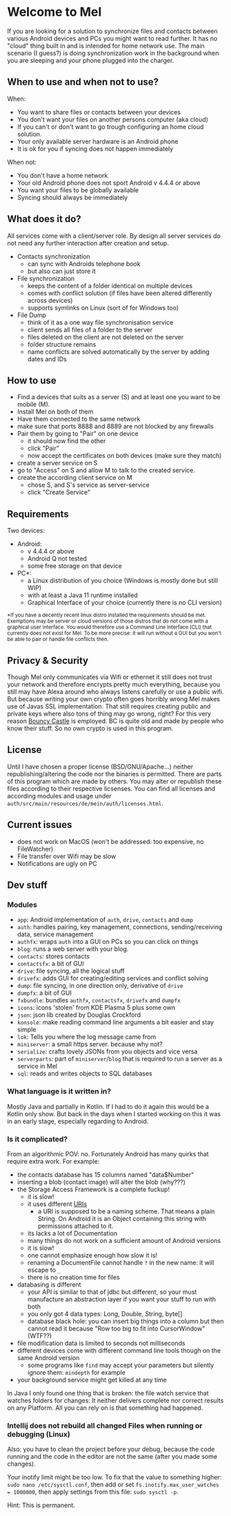 # Welcome to Mel
If you are looking for a solution to synchronize files and contacts between various Android devices and PCs you might want to read further.
It has no "cloud" thing built in and is intended for home network use. 
The main scenario (I guess?) is doing synchronization work in the background when you are sleeping and your phone plugged into the charger.

## When to use and when not to use?
When:
- You want to share files or contacts between your devices
- You don't want your files on another persons computer (aka cloud)
- If you can't or don't want to go trough configuring an home cloud solution.
- Your only available server hardware is an Android phone
- It is ok for you if syncing does not happen immediately

When not:
- You don't have a home network
- Your old Android phone does not sport Android v 4.4.4 or above
- You want your files to be globally available
- Syncing should always be immediately

## What does it do?
All services come with a client/server role. By design all server services do not need any further interaction after creation and setup. 

- Contacts synchronization
  - can sync with Androids telephone book
  - but also can just store it
- File synchronization
  - keeps the content of a folder identical on multiple devices
  - comes with conflict solution (if files have been altered differently across devices)
  - supports symlinks on Linux (sort of for Windows too)
- File Dump
  - think of it as a one way file synchronisation service
  - client sends all files of a folder to the server
  - files deleted on the client are not deleted on the server
  - folder structure remains
  - name conflicts are solved automatically by the server by adding dates and IDs
  
 ## How to use
 - Find a devices that suits as a server (S) and at least one you want to be mobile (M).
 - Install Mel on both of them
 - Have them connected to the same network
 - make sure that ports 8888 and 8889 are not blocked by any firewalls
 - Pair them by going to "Pair" on one device
   - it should now find the other
   - click "Pair"
   - now accept the certificates on both devices (make sure they match)
 - create a server service on S
 - go to "Access" on S and allow M to talk to the created service.
 - create the according client service on M
   - chose S, and S's service as server-service
   - click "Create Service" 

## Requirements
Two devices:
- Android:
  - v 4.4.4 or above
  - Android Q not tested
  - some free storage on that device
- PC*:
  - a Linux distribution of you choice (Windows is mostly done but still WIP)
  - with at least a Java 11 runtime installed
  - Graphical Interface of your choice (currently there is no CLI version)

<sub>
*If you have a decently recent linux distro installed the requirements should be met.
Exemptions may be server or cloud versions of those distros that do not come with a graphical user interface.
You would therefore use a Command Line Interface (CLI) that currently does not exist for Mel.
To be more precise: it will run without a GUI but you won't be able to pair or handle file conflicts then.
</sub>

## Privacy & Security
Though Mel only communicates via Wifi or ethernet it still does not trust your network and therefore encrypts pretty much everything, because you still may have Alexa around who always listens carefully or use a public wifi.
But because writing your own crypto often goes horribly wrong Mel makes use of Javas SSL implementation.
That still requires creating public and private keys where also tons of thing may go wrong, right?
For this very reason [Bouncy Castle](https://www.bouncycastle.org/java.html) is employed. BC is quite old and made by people who know their stuff.
So no own crypto is used in this program.


## License
Until I have chosen a proper license (BSD/GNU/Apache...) neither republishing/altering the code nor the binaries is permitted.
There are parts of this program which are made by others. You may alter or republish these files according to their respective licsenses.
You can find all licenses and according modules and usage under `auth/src/main/resources/de/mein/auth/licenses.html`.

## Current issues
- does not work on MacOS (won't be addressed: too expensive, no FileWatcher)
- File transfer over Wifi may be slow
- Notifications are ugly on PC

## Dev stuff
### Modules
- `app`: Android implementation of `auth`, `drive`, `contacts` and `dump`
- `auth`: handles pairing, key management, connections, sending/receiving data, service management
- `authfx`: wraps `auth` into a GUI on PCs so you can click on things
- `blog`: runs a web server with your blog. 
- `contacts`: stores contacts
- `contactsfx`: a bit of GUI
- `drive`: file syncing, all the logical stuff
- `drivefx`: adds GUI for creating/editing services and conflict solving
- `dump`: file syncing, in one direction only, derivative of `drive`
- `dumpfx`: a bit of GUI
- `fxbundle`: bundles `authfx`, `contactsfx`, `drivefx` and `dumpfx`
- `icons`: icons 'stolen' from KDE Plasma 5 plus some own
- `json`: json lib created by Douglas Crockford
- `konsole`: make reading command line arguments a bit easier and stay simple
- `lok`: Tells you where the log message came from
- `miniserver`: a small https server. because why not?
- `serialize`: crafts lovely JSONs from you objects and vice versa
- `serverparts`: part of `miniserver`/`blog` that is required to run a server as a service in Mel
- `sql`: reads and writes objects to SQL databases



### What language is it written in?
Mostly Java and partially in Kotlin. If I had to do it again this would be a Kotlin only show.
But back in the days when I started working on this it was in an early stage, especially regarding to Android.

### Is it complicated?
From an algorithmic POV: no. Fortunately Android has many quirks that require extra work.
For example:
- the contacts database has 15 columns named "data$Number"
- inserting a blob (contact image) will alter the blob (why???)
- the Storage Access Framework is a complete fuckup!
  - it is slow!
  - it uses different [URIs](https://en.wikipedia.org/wiki/Uniform_Resource_Identifier)
    - a URI is supposed to be a naming scheme. That means a plain String. 
    On Android it is an Object containing this string with permissions attached to it.
  - its lacks a lot of Documentation
  - many things do not work on a sufficient amount of Android versions
  - it is slow!
  - one cannot emphasize enough how slow it is!
  - renaming a DocumentFile cannot handle `?` in the new name: it will escape to `_`
  - there is no creation time for files
- databasing is different
  - your API is similar to that of jdbc but different, so your must manufacture an abstraction layer if you want your stuff to run with both
  - you only got 4 data types: Long, Double, String, byte[]
  - database black hole: you can insert big things into a column but then cannot read it because "Row too big to fit into CursorWindow" (WTF??)
- file modification data is limited to seconds not milliseconds
- different devices come with different command line tools though on the same Android version
  - some programs like `find` may accept your parameters but silently ignore them: `mindepth` for example
- your background service might get killed at any time

In Java I only found one thing that is broken:
the file watch service that watches folders for changes:
It neither delivers complete nor correct results on any Platform. All you can rely on is that something had happened.


### Intellij does not rebuild all changed Files when running or debugging (Linux)
Also: you have to clean the project before your debug, because the code running and the code in the editor are not the same (after you made some changes).

Your inotify limit might be too low. To fix that the value to something higher:
`sudo nano /etc/sysctl.conf`, then add or set
`fs.inotify.max_user_watches = 1000000`, then apply settings from this file:
`sudo sysctl -p`. 

Hint: This is permanent.

